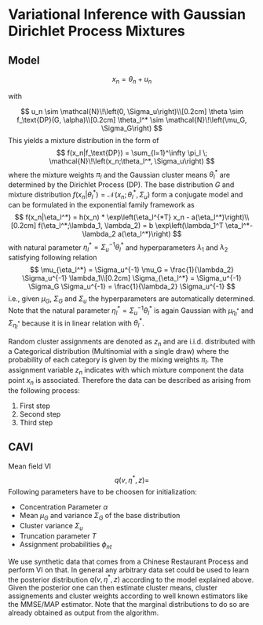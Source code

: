 # Variational Inference with Gaussian Dirichlet Process Mixtures

## Model
$$x_n = \theta_n + u_n$$

with

$$
u_n \sim \mathcal{N}\!\left(0, \Sigma_u\right)\\[0.2cm]
\theta \sim f_\text{DP}(G, \alpha)\\[0.2cm]
\theta_l^* \sim \mathcal{N}\!\left(\mu_G, \Sigma_G\right)
$$
This yields a mixture distribution in the form of
$$
f(x_n|f_\text{DP}) = \sum_{l=1}^\infty \pi_l \; \mathcal{N}\!\left(x_n;\theta_l^*, \Sigma_u\right)
$$
where the mixture weights $\pi_l$ and the Gaussian cluster means $\theta_l^*$ are determined by the Dirichlet Process (DP).
The base distribution $G$ and mixture distribution $f(x_n|\theta_l^*) = \mathcal{N}\!\left(x_n;\theta_l^*, \Sigma_u\right)$ form a conjugate model and can be formulated in the exponential family framework as
$$
f(x_n|\eta_l^*) = h(x_n) * \exp\left(\eta_l^{*T} x_n - a(\eta_l^*)\right)\\[0.2cm]
f(\eta_l^*;\lambda_1, \lambda_2) = b \exp\left(\lambda_1^T \eta_l^*- \lambda_2 a(\eta_l^*)\right)
$$
with natural parameter $\eta_l^* = \Sigma_u^{-1} \theta_l^*$  and hyperparameters $\lambda_1$ and $\lambda_2$ satisfying following relation
$$
\mu_{\eta_l^*} = \Sigma_u^{-1} \mu_G = \frac{1}{\lambda_2} \Sigma_u^{-1} \lambda_1\\[0.2cm]
\Sigma_{\eta_l^*} = \Sigma_u^{-1} \Sigma_G \Sigma_u^{-1} = \frac{1}{\lambda_2} \Sigma_u^{-1}
$$
i.e., given $\mu_G$, $\Sigma_G$ and $\Sigma_u$ the hyperparameters are automatically determined. Note that the natural parameter $\eta_l^* = \Sigma_u^{-1} \theta_l^*$ is again Gaussian with $\mu_{\eta_l^*}$ and $\Sigma_{\eta_l^*}$ because it is in linear relation with $\theta_l^*$.

Random cluster assignments are denoted as $z_n$ and are  i.i.d. distributed with a Categorical distribution (Multinomial with a single draw) where the probability of each category is given by the mixing weights $\pi_l$. The assignment variable $z_n$ indicates with which mixture component the data point $x_n$ is associated. Therefore the data can be described as arising from the following process:
1. First step
2. Second step
3. Third step

## CAVI
Mean field VI
$$
q(v,\eta^*,z) = 
$$
Following parameters have to be choosen for initialization:
- Concentration Parameter $\alpha$
- Mean $\mu_G$ and variance $\Sigma_G$ of the base distribution
- Cluster variance $\Sigma_u$
- Truncation parameter $T$
- Assignment probabilities $\phi_{nt}$

We use synthetic data that comes from a Chinese Restaurant Process and perform VI on that. In general any arbitrary data set could be used to learn the posterior distribution $q(v,\eta^*,z)$ according to the model explained above. Given the posterior one can then estimate cluster means, cluster assignements and cluster weights according to well known estimators like the MMSE/MAP estimator. Note that the marginal distributions to do so are already obtained as output from the algorithm.
